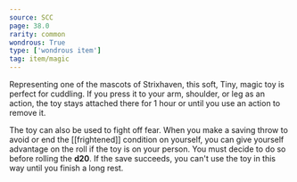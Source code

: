 ```yaml
---
source: SCC
page: 38.0
rarity: common
wondrous: True
type: ['wondrous item']
tag: item/magic
---
```


Representing one of the mascots of Strixhaven, this soft, Tiny, magic toy is perfect for cuddling. If you press it to your arm, shoulder, or leg as an action, the toy stays attached there for 1 hour or until you use an action to remove it.

The toy can also be used to fight off fear. When you make a saving throw to avoid or end the [[frightened]] condition on yourself, you can give yourself advantage on the roll if the toy is on your person. You must decide to do so before rolling the **d20**. If the save succeeds, you can't use the toy in this way until you finish a long rest.


